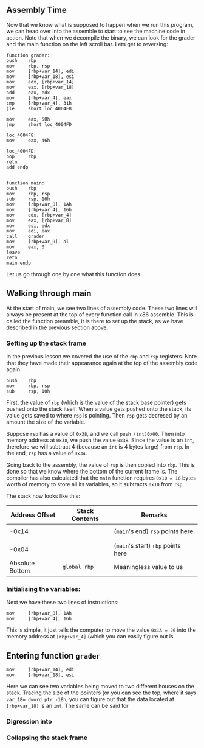 ## Assembly Time

Now that we know what is supposed to happen when we run this program, we can head
over into the assemble to start to see the machine code in action. Note that when
we decompile the binary, we can look for the grader and the main function on the
left scroll bar. Lets get to reversing:

```
function grader:
push    rbp
mov     rbp, rsp
mov     [rbp+var_14], edi
mov     [rbp+var_18], esi
mov     edx, [rbp+var_14]
mov     eax, [rbp+var_18]
add     eax, edx
mov     [rbp+var_4], eax
cmp     [rbp+var_4], 31h
jle     short loc_4004F8

mov     eax, 50h
jmp     short loc_4004FD

loc_4004F8:
mov     eax, 46h

loc_4004FD:
pop     rbp
retn
add endp


function main:
push    rbp
mov     rbp, rsp
sub     rsp, 10h
mov     [rbp+var_8], 1Ah
mov     [rbp+var_4], 16h
mov     edx, [rbp+var_4]
mov     eax, [rbp+var_8]
mov     esi, edx
mov     edi, eax
call    grader
mov     [rbp+var_9], al
mov     eax, 0
leave
retn
main endp

```

Let us go through one by one what this function does.

## Walking through main

At the start of main, we see two lines of assembly code. These two lines will always
be present at the top of every function call in x86 assemble. This is called the
function preamble, it is there to set up the stack, as we have described in the
previous section above.

### Setting up the stack frame

In the previous lesson we covered the use of the `rbp` and `rsp` registers. Note
that they have made their appearance again at the top of the assembly code again.

```
push    rbp
mov     rbp, rsp
sub     rsp, 10h
```

First, the value of `rbp` (which is the value of the stack base pointer) gets
pushed onto the stack itself. When a value gets pushed onto the stack, its value
gets saved to where `rsp` is pointing. Then `rsp` gets decresed by an amount the
size of the variable.

Suppose `rsp` has a value of `0x38`, and we call `push (int)0x00`. Then into
memory address at `0x38`, we push the value `0x38`. Since the value is an `int`,
therefore we will subtract 4 (because an `int` is 4 bytes large) from `rsp`. In the
end, `rsp` has a value of `0x34`.

Going back to the assembly, the value of `rsp` is then copied into `rbp`. This is
done so that we know where the bottom of the current frame is. The compiler has 
also calculated that the `main` function requires `0x10 = 16` bytes worth of memory
to store all its variables, so it subtracts `0x10` from `rsp`.

The stack now looks like this:

|  Address Offset   |  Stack Contents   |                Remarks                |
|-------------------|-------------------|---------------------------------------|  
|                   |                   |                                       |
|       -0x14       |                   |  (`main`'s end) `rsp` points here     |
|                   |                   |                                       |
|                   |                   |                                       |
|       -0x04       |                   | (`main`'s start) `rbp` points here    |
|  Absolute Bottom  |   `global rbp`    |        Meaningless value to us        |


### Initialising the variables:

Next we have these two lines of instructions:

```
mov     [rbp+var_8], 1Ah
mov     [rbp+var_4], 16h
```

This is simple, it just tells the computer to move the value `0x1A = 26` into the
memory address at `[rbp+var_4]` (which you can easily figure out is













## Entering function `grader`

```
mov     [rbp+var_14], edi
mov     [rbp+var_18], esi
```

Here we can see two variables being moved to two different houses on the stack.
Tracing the size of the pointers (or you can see the top, where it says
`var_18= dword ptr -18h`, you can figure out that the data located at `[rbp+var_18]`
is an `int`. The same can be said for

### Digression into



### Collapsing the stack frame


